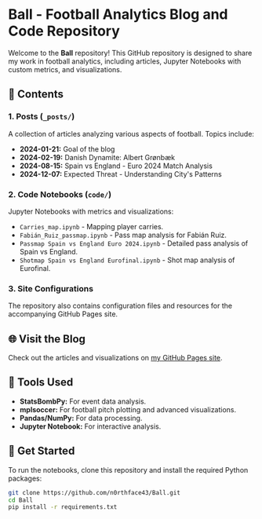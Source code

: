 # Ball - Football Analytics Blog and Code Repository

Welcome to the **Ball** repository! This GitHub repository is designed to share my work in football analytics, including articles, Jupyter Notebooks with custom metrics, and visualizations.

## 📂 Contents

### 1. **Posts** (`_posts/`)
A collection of articles analyzing various aspects of football. Topics include:
- **2024-01-21:** Goal of the blog
- **2024-02-19:** Danish Dynamite: Albert Grønbæk
- **2024-08-15:** Spain vs England - Euro 2024 Match Analysis
- **2024-12-07:** Expected Threat - Understanding City's Patterns

### 2. **Code Notebooks** (`code/`)
Jupyter Notebooks with metrics and visualizations:
- `Carries_map.ipynb` - Mapping player carries.
- `Fabián_Ruiz_passmap.ipynb` - Pass map analysis for Fabián Ruiz.
- `Passmap Spain vs England Euro 2024.ipynb` - Detailed pass analysis of Spain vs England.
- `Shotmap Spain vs England Eurofinal.ipynb` - Shot map analysis of Eurofinal.

### 3. **Site Configurations**
The repository also contains configuration files and resources for the accompanying GitHub Pages site.

## 🌐 Visit the Blog
Check out the articles and visualizations on [my GitHub Pages site](https://n0rthface43.github.io/Ball/).

## 🔧 Tools Used
- **StatsBombPy:** For event data analysis.
- **mplsoccer:** For football pitch plotting and advanced visualizations.
- **Pandas/NumPy:** For data processing.
- **Jupyter Notebook:** For interactive analysis.

## 🚀 Get Started
To run the notebooks, clone this repository and install the required Python packages:
```bash
git clone https://github.com/n0rthface43/Ball.git
cd Ball
pip install -r requirements.txt
